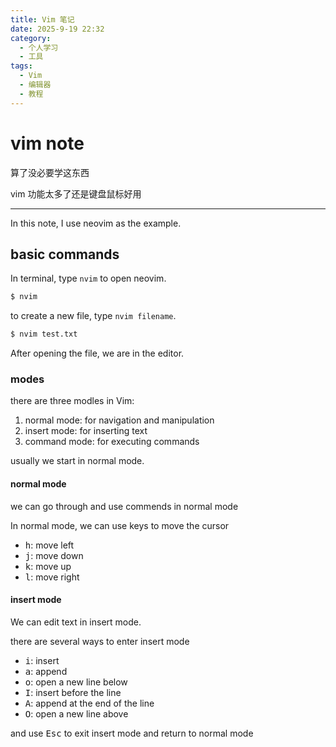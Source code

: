 ```yaml
---
title: Vim 笔记
date: 2025-9-19 22:32
category:
  - 个人学习
  - 工具
tags:
  - Vim
  - 编辑器
  - 教程
---
```


# vim note

算了没必要学这东西

vim 功能太多了还是键盘鼠标好用

---

In this note, I use neovim as the example.

## basic commands

In terminal, type `nvim` to open neovim.

```bash
$ nvim
```

to create a new file, type `nvim filename`.

```bash
$ nvim test.txt
```

After opening the file, we are in the editor.

### modes

there are three modles in Vim:

1. normal mode: for navigation and manipulation
2. insert mode: for inserting text
3. command mode: for executing commands

usually we start in normal mode.

#### normal mode

we can go through and use commends in normal mode

In normal mode, we can use keys to move the cursor

- <kbd>h</kbd>: move left
- <kbd>j</kbd>: move down
- <kbd>k</kbd>: move up
- <kbd>l</kbd>: move right

#### insert mode

We can edit text in insert mode.

there are several ways to enter insert mode

- <kbd>i</kbd>: insert
- <kbd>a</kbd>: append
- <kbd>o</kbd>: open a new line below
- <kbd>I</kbd>: insert before the line
- <kbd>A</kbd>: append at the end of the line
- <kbd>O</kbd>: open a new line above

and use <kbd>Esc</kbd> to exit insert mode and return to normal mode
